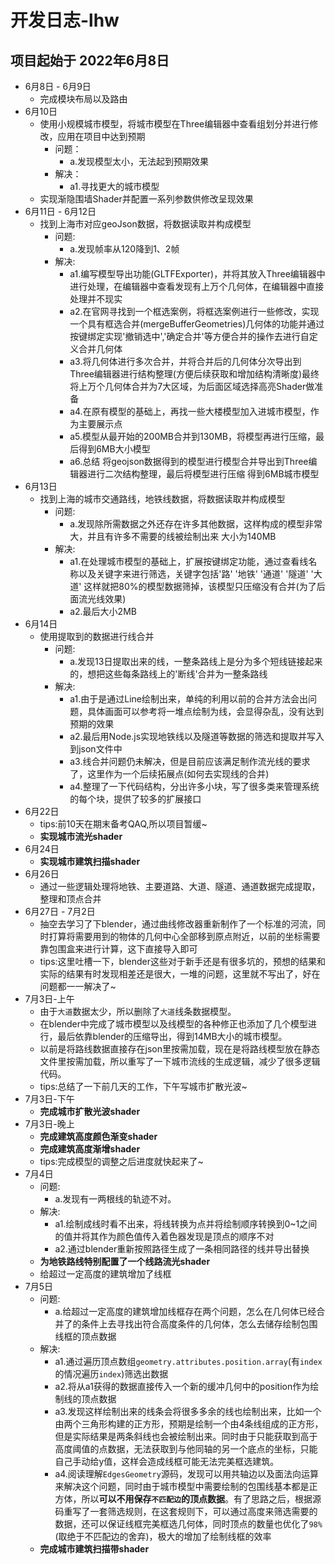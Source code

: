 # 开发日志-lhw
## 项目起始于 2022年6月8日
+ 6月8日 - 6月9日
    + 完成模块布局以及路由
+ 6月10日
    + 使用小规模城市模型，将城市模型在Three编辑器中查看组划分并进行修改，应用在项目中达到预期
        + 问题：
            + a.发现模型太小，无法起到预期效果
        + 解决：
            + a1.寻找更大的城市模型
    + 实现渐隐围墙Shader并配置一系列参数供修改呈现效果
+ 6月11日 - 6月12日
    + 找到上海市对应geoJson数据，将数据读取并构成模型
        + 问题:
            + a.发现帧率从120降到1、2帧
        + 解决:
            + a1.编写模型导出功能(GLTFExporter)，并将其放入Three编辑器中进行处理，在编辑器中查看发现有上万个几何体，在编辑器中直接处理并不现实
            + a2.在官网寻找到一个框选案例，将框选案例进行一些修改，实现一个具有框选合并(mergeBufferGeometries)几何体的功能并通过按键绑定实现'撤销选中','确定合并'等方便合并的操作去进行自定义合并几何体
            + a3.将几何体进行多次合并，并将合并后的几何体分次导出到Three编辑器进行结构整理(方便后续获取和增加结构清晰度)最终将上万个几何体合并为7大区域，为后面区域选择高亮Shader做准备
            + a4.在原有模型的基础上，再找一些大楼模型加入进城市模型，作为主要展示点
            + a5.模型从最开始的200MB合并到130MB，将模型再进行压缩，最后得到6MB大小模型
            + a6.总结 将geojson数据得到的模型进行模型合并导出到Three编辑器进行二次结构整理，最后将模型进行压缩 得到6MB城市模型
+ 6月13日
    + 找到上海的城市交通路线，地铁线数据，将数据读取并构成模型
        + 问题:
            + a.发现除所需数据之外还存在许多其他数据，这样构成的模型非常大，并且有许多不需要的线被绘制出来 大小为140MB
        + 解决:
            + a1.在处理城市模型的基础上，扩展按键绑定功能，通过查看线名称以及关键字来进行筛选，关键字包括'路' '地铁' '通道' '隧道' '大道' 这样就把80%的模型数据筛掉，该模型只压缩没有合并(为了后面流光线效果)
            + a2.最后大小2MB
+ 6月14日
    + 使用提取到的数据进行线合并
        + 问题:
            + a.发现13日提取出来的线，一整条路线上是分为多个短线链接起来的，想把这些每条路线上的'断线'合并为一整条路线
        + 解决:
            + a1.由于是通过Line绘制出来，单纯的利用以前的合并方法会出问题，具体画面可以参考将一堆点绘制为线，会显得杂乱，没有达到预期的效果
            + a2.最后用Node.js实现地铁线以及隧道等数据的筛选和提取并写入到json文件中
            + a3.线合并问题仍未解决，但是目前应该满足制作流光线的要求了，这里作为一个后续拓展点(如何去实现线的合并)
            + a4.整理了一下代码结构，分出许多小块，写了很多类来管理系统的每个块，提供了较多的扩展接口
+ 6月22日
  + tips:前10天在期末备考QAQ,所以项目暂缓~
  + **实现城市流光shader**
+ 6月24日
  + **实现城市建筑扫描shader**
+ 6月26日
  + 通过一些逻辑处理将地铁、主要道路、大道、隧道、通道数据完成提取，整理和顶点合并
+ 6月27日 - 7月2日
  + 抽空去学习了下blender，通过曲线修改器重新制作了一个标准的河流，同时打算将需要用到的物体的几何中心全部移到原点附近，以前的坐标需要靠包围盒来进行计算，这下直接导入即可
  + tips:这里吐槽一下，blender这些对于新手还是有很多坑的，预想的结果和实际的结果有时发现相差还是很大，一堆的问题，这里就不写出了，好在问题都一一解决了~
+ 7月3日-上午
  + 由于`大道`数据太少，所以删除了`大道`线条数据模型。
  + 在blender中完成了城市模型以及线模型的各种修正也添加了几个模型进行，最后依靠blender的压缩导出，得到14MB大小的城市模型。
  + 以前是将路线数据直接存在json里按需加载，现在是将路线模型放在静态文件里按需加载，所以重写了一下城市流线的生成逻辑，减少了很多逻辑代码。
  + tips:总结了一下前几天的工作，下午写城市扩散光波~
+ 7月3日-下午
  + **完成城市扩散光波shader**
+ 7月3日-晚上
  + **完成建筑高度颜色渐变shader**
  + **完成建筑高度渐增shader**
  + tips:完成模型的调整之后进度就快起来了~
+ 7月4日
  + 问题:
    + a.发现有一两根线的轨迹不对。
  + 解决:
    + a1.绘制成线时看不出来，将线转换为点并将绘制顺序转换到0~1之间的值并将其作为颜色值传入着色器发现是顶点的顺序不对
    + a2.通过blender重新按照路径生成了一条相同路径的线并导出替换
  + **为地铁路线特别配置了一个线路流光shader**
  + 给超过一定高度的建筑增加了线框
+ 7月5日
  + 问题:
    + a.给超过一定高度的建筑增加线框存在两个问题，怎么在几何体已经合并了的条件上去寻找出符合高度条件的几何体，怎么去储存绘制包围线框的顶点数据
  + 解决:
    + a1.通过遍历顶点数组`geometry.attributes.position.array`(有`index`的情况遍历`index`)筛选出数据
    + a2.将从a1获得的数据直接传入一个新的缓冲几何中的position作为绘制线的顶点数据
    + a3.发现这样绘制出来的线条会将很多多余的线也绘制出来，比如一个由两个三角形构建的正方形，预期是绘制一个由4条线组成的正方形，但是实际结果是两条斜线也会被绘制出来。同时由于只能获取到高于高度阈值的点数据，无法获取到与他同轴的另一个底点的坐标，只能自己手动给y值，这样会造成线框可能无法完美框选建筑。
    + a4.阅读理解`EdgesGeometry`源码，发现可以用共轴边以及面法向运算来解决这个问题，同时由于城市模型中需要绘制的包围线基本都是正方体，所以**可以不用保存`不匹配边`的顶点数据**。有了思路之后，根据源码重写了一套筛选规则，在这套规则下，可以通过高度来筛选需要的数据，还可以保证线框完美框选几何体，同时顶点的数量也优化了`98%`(取绝于不匹配边的舍弃)，极大的增加了绘制线框的效率
  + **完成城市建筑扫描带shader**

